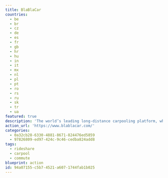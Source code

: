 ```yaml
---
title: BlaBlaCar
countries:
  - be
  - br
  - cz
  - de
  - es
  - fr
  - gb
  - hr
  - hu
  - in
  - it
  - mx
  - nl
  - pl
  - pt
  - ro
  - rs
  - ru
  - sk
  - tr
  - ua
featured: true
description: 'The world’s leading long-distance carpooling platform, which is available in most of Europe and Mexico.'
action_url: 'https://www.blablacar.com/'
categories:
  - 0a32cb28-6330-4881-8671-824476ed5859
  - 97826809-ed97-424c-9c46-cedba824add8
tags:
  - rideshare
  - carpool
  - commute
blueprint: action
id: 94a07155-c5b7-4521-a607-1744fab1b025
---
```

